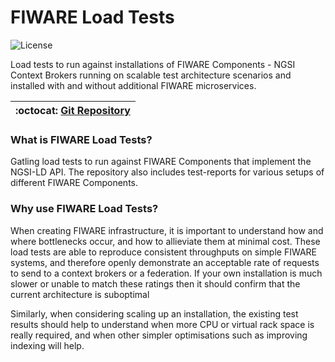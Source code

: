 # FIWARE Load Tests

![License](https://img.shields.io/github/license/fiware/load-tests)

Load tests to run against installations of FIWARE Components - NGSI Context Brokers running on scalable test architecture scenarios and installed with and without additional FIWARE microservices.

| :octocat: [Git Repository](https://github.com/FIWARE/load-tests) |
| ---------------------------------------------------------------- |

### What is FIWARE Load Tests?

Gatling load tests to run against FIWARE Components that implement the NGSI-LD API. The repository also includes test-reports for various setups of different FIWARE Components.

### Why use FIWARE Load Tests?

When creating FIWARE infrastructure, it is important to understand how and where bottlenecks occur, and how to allieviate them at minimal cost. 
These load tests are able to reproduce consistent throughputs on simple FIWARE systems, and therefore openly demonstrate an acceptable rate of 
requests to send to a context brokers or a federation. If your own installation is much slower or unable to match these ratings then it should confirm
that the current architecture is suboptimal

Similarly, when considering scaling up an installation, the existing test results should help to understand when more CPU or virtual rack space
is really required, and when other simpler optimisations such as improving indexing will help.
